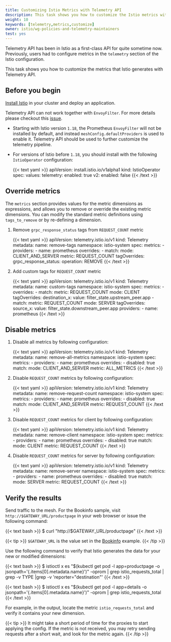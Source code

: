 ```yaml
---
title: Customizing Istio Metrics with Telemetry API
description: This task shows you how to customize the Istio metrics with Telemetry API.
weight: 10
keywords: [telemetry,metrics,customize]
owner: istio/wg-policies-and-telemetry-maintainers
test: yes
---
```


Telemetry API has been in Istio as a first-class API for quite sometime now.
Previously, users had to configure metrics in the `telemetry` section of the Istio configuration.

This task shows you how to customize the metrics that Istio generates with Telemetry API.

## Before you begin

[Install Istio](/pt-br/docs/setup/) in your cluster and deploy an application.

Telemetry API can not work together with `EnvoyFilter`. For more details please checkout this [issue](https://github.com/istio/istio/issues/39772).

* Starting with Istio version `1.18`, the Prometheus `EnvoyFilter` will not be
  installed by default, and instead `meshConfig.defaultProviders` is used to
  enable it. Telemetry API should be used to further customize the telemetry
  pipeline.

* For versions of Istio before `1.18`, you should install with the following `IstioOperator` configuration:

    {{< text yaml >}}
    apiVersion: install.istio.io/v1alpha1
    kind: IstioOperator
    spec:
      values:
        telemetry:
          enabled: true
          v2:
            enabled: false
    {{< /text >}}

## Override metrics

The `metrics` section provides values for the metric dimensions as expressions,
and allows you to remove or override the existing metric dimensions.
You can modify the standard metric definitions using `tags_to_remove` or by re-defining a dimension.

1. Remove `grpc_response_status` tags from `REQUEST_COUNT` metric

    {{< text yaml >}}
    apiVersion: telemetry.istio.io/v1
    kind: Telemetry
    metadata:
      name: remove-tags
      namespace: istio-system
    spec:
      metrics:
        - providers:
            - name: prometheus
          overrides:
            - match:
                mode: CLIENT_AND_SERVER
                metric: REQUEST_COUNT
              tagOverrides:
                grpc_response_status:
                  operation: REMOVE
    {{< /text >}}

1. Add custom tags for `REQUEST_COUNT` metric

    {{< text yaml >}}
    apiVersion: telemetry.istio.io/v1
    kind: Telemetry
    metadata:
      name: custom-tags
      namespace: istio-system
    spec:
      metrics:
        - overrides:
            - match:
                metric: REQUEST_COUNT
                mode: CLIENT
              tagOverrides:
                destination_x:
                  value: filter_state.upstream_peer.app
            - match:
                metric: REQUEST_COUNT
                mode: SERVER
              tagOverrides:
                source_x:
                  value: filter_state.downstream_peer.app
          providers:
            - name: prometheus
    {{< /text >}}

## Disable metrics

1. Disable all metrics by following configuration:

    {{< text yaml >}}
    apiVersion: telemetry.istio.io/v1
    kind: Telemetry
    metadata:
      name: remove-all-metrics
      namespace: istio-system
    spec:
      metrics:
        - providers:
            - name: prometheus
          overrides:
            - disabled: true
              match:
                mode: CLIENT_AND_SERVER
                metric: ALL_METRICS
    {{< /text >}}

1. Disable `REQUEST_COUNT` metrics by following configuration:

    {{< text yaml >}}
    apiVersion: telemetry.istio.io/v1
    kind: Telemetry
    metadata:
      name: remove-request-count
      namespace: istio-system
    spec:
      metrics:
        - providers:
            - name: prometheus
          overrides:
            - disabled: true
              match:
                mode: CLIENT_AND_SERVER
                metric: REQUEST_COUNT
    {{< /text >}}

1. Disable `REQUEST_COUNT` metrics for client by following configuration:

    {{< text yaml >}}
    apiVersion: telemetry.istio.io/v1
    kind: Telemetry
    metadata:
      name: remove-client
      namespace: istio-system
    spec:
      metrics:
        - providers:
            - name: prometheus
          overrides:
            - disabled: true
              match:
                mode: CLIENT
                metric: REQUEST_COUNT
    {{< /text >}}

1. Disable `REQUEST_COUNT` metrics for server by following configuration:

    {{< text yaml >}}
    apiVersion: telemetry.istio.io/v1
    kind: Telemetry
    metadata:
      name: remove-server
      namespace: istio-system
    spec:
      metrics:
        - providers:
            - name: prometheus
          overrides:
            - disabled: true
              match:
                mode: SERVER
                metric: REQUEST_COUNT
    {{< /text >}}

## Verify the results

Send traffic to the mesh. For the Bookinfo sample, visit `http://$GATEWAY_URL/productpage` in your web
browser or issue the following command:

{{< text bash >}}
$ curl "http://$GATEWAY_URL/productpage"
{{< /text >}}

{{< tip >}}
`$GATEWAY_URL` is the value set in the [Bookinfo](/pt-br/docs/examples/bookinfo/) example.
{{< /tip >}}

Use the following command to verify that Istio generates the data for your new
or modified dimensions:

{{< text bash >}}
$ istioctl x es "$(kubectl get pod -l app=productpage -o jsonpath='{.items[0].metadata.name}')" -oprom | grep istio_requests_total | grep -v TYPE |grep -v 'reporter="destination"'
{{< /text >}}

{{< text bash >}}
$ istioctl x es "$(kubectl get pod -l app=details -o jsonpath='{.items[0].metadata.name}')" -oprom | grep istio_requests_total
{{< /text >}}

For example, in the output, locate the metric `istio_requests_total` and
verify it contains your new dimension.

{{< tip >}}
It might take a short period of time for the proxies to start applying the config. If the metric is not received,
you may retry sending requests after a short wait, and look for the metric again.
{{< /tip >}}
